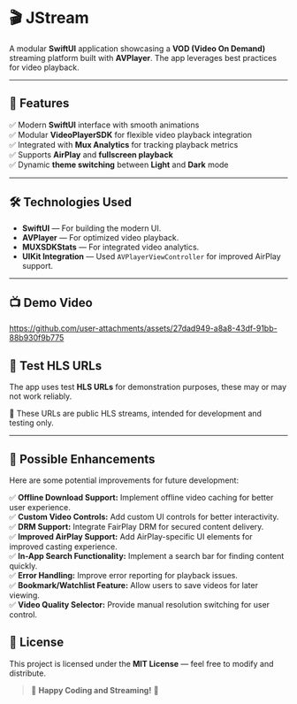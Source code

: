 # 🎬 JStream

A modular **SwiftUI** application showcasing a **VOD (Video On Demand)** streaming platform built with **AVPlayer**. The app leverages best practices for video playback.

---

## 🚀 **Features**
✅ Modern **SwiftUI** interface with smooth animations  
✅ Modular **VideoPlayerSDK** for flexible video playback integration  
✅ Integrated with **Mux Analytics** for tracking playback metrics  
✅ Supports **AirPlay** and **fullscreen playback**  
✅ Dynamic **theme switching** between **Light** and **Dark** mode   

---

## 🛠️ **Technologies Used**
- **SwiftUI** — For building the modern UI.  
- **AVPlayer** — For optimized video playback.  
- **MUXSDKStats** — For integrated video analytics.  
- **UIKit Integration** — Used `AVPlayerViewController` for improved AirPlay support.   

---

## 📺 **Demo Video**


https://github.com/user-attachments/assets/27dad949-a8a8-43df-91bb-88b930f9b775



## 🎯 **Test HLS URLs**
The app uses test **HLS URLs** for demonstration purposes, these may or may not work reliably.

🔹 These URLs are public HLS streams, intended for development and testing only.

---

## 🌟 **Possible Enhancements**
Here are some potential improvements for future development:

✅ **Offline Download Support:** Implement offline video caching for better user experience.  
✅ **Custom Video Controls:** Add custom UI controls for better interactivity.  
✅ **DRM Support:** Integrate FairPlay DRM for secured content delivery.  
✅ **Improved AirPlay Support:** Add AirPlay-specific UI elements for improved casting experience.  
✅ **In-App Search Functionality:** Implement a search bar for finding content quickly.  
✅ **Error Handling:** Improve error reporting for playback issues.  
✅ **Bookmark/Watchlist Feature:** Allow users to save videos for later viewing.  
✅ **Video Quality Selector:** Provide manual resolution switching for user control.  

## 📝 **License**
This project is licensed under the **MIT License** — feel free to modify and distribute.


> 🚀 **Happy Coding and Streaming!** 🎥

